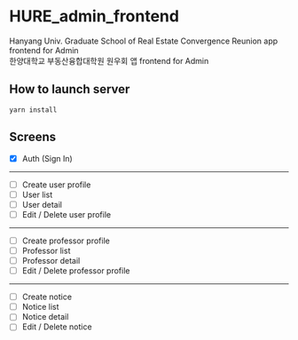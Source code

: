 # HURE_admin_frontend

Hanyang Univ. Graduate School of Real Estate Convergence Reunion app frontend for Admin  
한양대학교 부동산융합대학원 원우회 앱 frontend for Admin

## How to launch server

```shell
yarn install
```

## Screens

- [x] Auth (Sign In)

---

- [ ] Create user profile
- [ ] User list
- [ ] User detail
- [ ] Edit / Delete user profile

---

- [ ] Create professor profile
- [ ] Professor list
- [ ] Professor detail
- [ ] Edit / Delete professor profile

---

- [ ] Create notice
- [ ] Notice list
- [ ] Notice detail
- [ ] Edit / Delete notice
